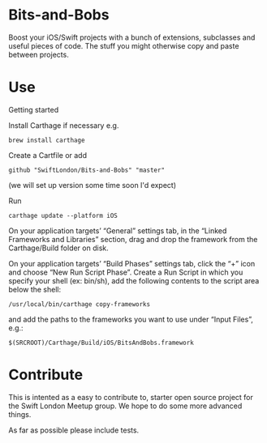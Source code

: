 # Bits-and-Bobs

Boost your iOS/Swift projects with a bunch of extensions, subclasses and useful pieces of code. The stuff you might otherwise copy and paste between projects.

# Use

Getting started

Install Carthage if necessary e.g.

    brew install carthage

Create a Cartfile or add

    github "SwiftLondon/Bits-and-Bobs" "master"

(we will set up version some time soon I'd expect)

Run 

    carthage update --platform iOS

On your application targets’ “General” settings tab, in the “Linked Frameworks and Libraries” section, drag and drop the framework from the Carthage/Build folder on disk.

On your application targets’ “Build Phases” settings tab, click the “+” icon and choose “New Run Script Phase”. Create a Run Script in which you specify your shell (ex: bin/sh), add the following contents to the script area below the shell:

    /usr/local/bin/carthage copy-frameworks
    
and add the paths to the frameworks you want to use under “Input Files”, e.g.:

    $(SRCROOT)/Carthage/Build/iOS/BitsAndBobs.framework

# Contribute

This is intented as a easy to contribute to, starter open source project for the Swift London Meetup group. We hope to do some more advanced things.

As far as possible please include tests.

